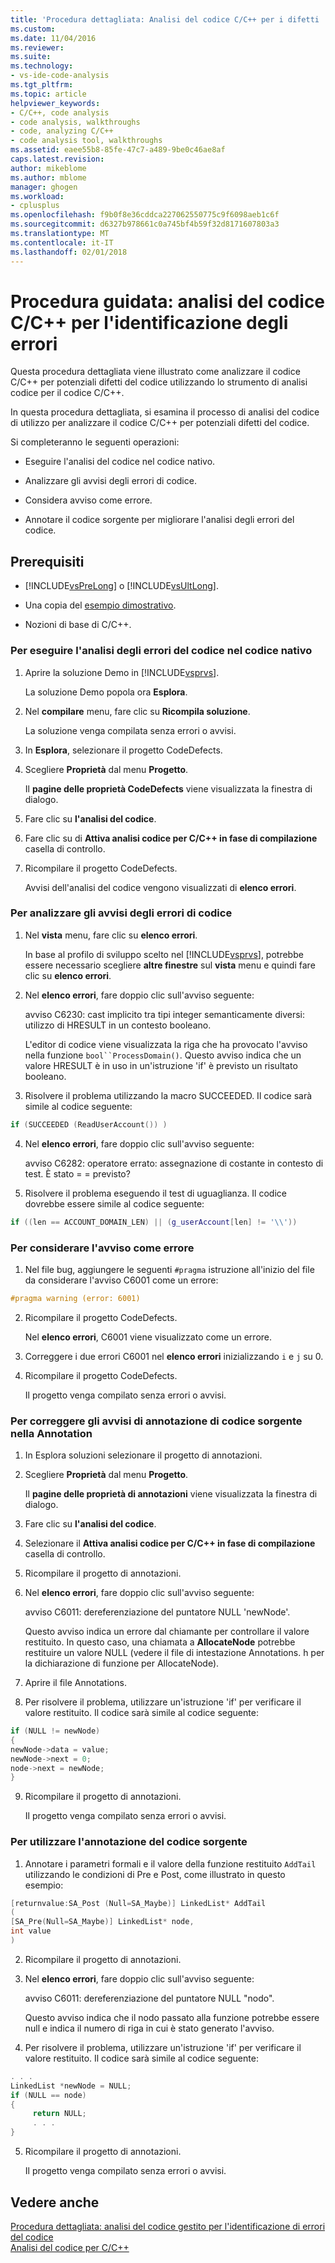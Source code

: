 ```yaml
---
title: 'Procedura dettagliata: Analisi del codice C/C++ per i difetti | Documenti Microsoft'
ms.custom: 
ms.date: 11/04/2016
ms.reviewer: 
ms.suite: 
ms.technology:
- vs-ide-code-analysis
ms.tgt_pltfrm: 
ms.topic: article
helpviewer_keywords:
- C/C++, code analysis
- code analysis, walkthroughs
- code, analyzing C/C++
- code analysis tool, walkthroughs
ms.assetid: eaee55b8-85fe-47c7-a489-9be0c46ae8af
caps.latest.revision: 
author: mikeblome
ms.author: mblome
manager: ghogen
ms.workload:
- cplusplus
ms.openlocfilehash: f9b0f8e36cddca227062550775c9f6098aeb1c6f
ms.sourcegitcommit: d6327b978661c0a745bf4b59f32d8171607803a3
ms.translationtype: MT
ms.contentlocale: it-IT
ms.lasthandoff: 02/01/2018
---
```

# <a name="walkthrough-analyzing-cc-code-for-defects"></a>Procedura guidata: analisi del codice C/C++ per l'identificazione degli errori
Questa procedura dettagliata viene illustrato come analizzare il codice C/C++ per potenziali difetti del codice utilizzando lo strumento di analisi codice per il codice C/C++.  
  
 In questa procedura dettagliata, si esamina il processo di analisi del codice di utilizzo per analizzare il codice C/C++ per potenziali difetti del codice.  
  
 Si completeranno le seguenti operazioni:  
  
-   Eseguire l'analisi del codice nel codice nativo.  
  
-   Analizzare gli avvisi degli errori di codice.  
  
-   Considera avviso come errore.  
  
-   Annotare il codice sorgente per migliorare l'analisi degli errori del codice.  
  
## <a name="prerequisites"></a>Prerequisiti  
  
-   [!INCLUDE[vsPreLong](../code-quality/includes/vsprelong_md.md)] o [!INCLUDE[vsUltLong](../code-quality/includes/vsultlong_md.md)].  
  
-   Una copia del [esempio dimostrativo](../code-quality/demo-sample.md).  
  
-   Nozioni di base di C/C++.  
  
### <a name="to-run-code-defect-analysis-on-native-code"></a>Per eseguire l'analisi degli errori del codice nel codice nativo  
  
1.  Aprire la soluzione Demo in [!INCLUDE[vsprvs](../code-quality/includes/vsprvs_md.md)].  
  
     La soluzione Demo popola ora **Esplora**.  
  
2.  Nel **compilare** menu, fare clic su **Ricompila soluzione**.  
  
     La soluzione venga compilata senza errori o avvisi.  
  
3.  In **Esplora**, selezionare il progetto CodeDefects.  
  
4.  Scegliere **Proprietà** dal menu **Progetto**.  
  
     Il **pagine delle proprietà CodeDefects** viene visualizzata la finestra di dialogo.  
  
5.  Fare clic su **l'analisi del codice**.  
  
6.  Fare clic su di **Attiva analisi codice per C/C++ in fase di compilazione** casella di controllo.  
  
7.  Ricompilare il progetto CodeDefects.  
  
     Avvisi dell'analisi del codice vengono visualizzati di **elenco errori**.  
  
### <a name="to-analyze-code-defect-warnings"></a>Per analizzare gli avvisi degli errori di codice  
  
1.  Nel **vista** menu, fare clic su **elenco errori**.  
  
     In base al profilo di sviluppo scelto nel [!INCLUDE[vsprvs](../code-quality/includes/vsprvs_md.md)], potrebbe essere necessario scegliere **altre finestre** sul **vista** menu e quindi fare clic su **elenco errori**.  
  
2.  Nel **elenco errori**, fare doppio clic sull'avviso seguente:  
  
     avviso C6230: cast implicito tra tipi integer semanticamente diversi: utilizzo di HRESULT in un contesto booleano.  
  
     L'editor di codice viene visualizzata la riga che ha provocato l'avviso nella funzione `bool``ProcessDomain()`. Questo avviso indica che un valore HRESULT è in uso in un'istruzione 'if' è previsto un risultato booleano.  
  
3.  Risolvere il problema utilizzando la macro SUCCEEDED. Il codice sarà simile al codice seguente:  
  
   ```cpp
   if (SUCCEEDED (ReadUserAccount()) )  
   ```  
  
4.  Nel **elenco errori**, fare doppio clic sull'avviso seguente:  
  
     avviso C6282: operatore errato: assegnazione di costante in contesto di test. È stato = = previsto?  
  
5.  Risolvere il problema eseguendo il test di uguaglianza. Il codice dovrebbe essere simile al codice seguente:  
  
   ```cpp
   if ((len == ACCOUNT_DOMAIN_LEN) || (g_userAccount[len] != '\\'))  
   ```  
  
### <a name="to-treat-warning-as-an-error"></a>Per considerare l'avviso come errore  
  
1.  Nel file bug, aggiungere le seguenti `#pragma` istruzione all'inizio del file da considerare l'avviso C6001 come un errore:  
  
   ```cpp
   #pragma warning (error: 6001)  
   ```  
  
2.  Ricompilare il progetto CodeDefects.  
  
     Nel **elenco errori**, C6001 viene visualizzato come un errore.  
  
3.  Correggere i due errori C6001 nel **elenco errori** inizializzando `i` e `j` su 0.  
  
4.  Ricompilare il progetto CodeDefects.  
  
     Il progetto venga compilato senza errori o avvisi.  
  
### <a name="to-correct-the-source-code-annotation-warnings-in-annotationc"></a>Per correggere gli avvisi di annotazione di codice sorgente nella Annotation  
  
1.  In Esplora soluzioni selezionare il progetto di annotazioni.  
  
2.  Scegliere **Proprietà** dal menu **Progetto**.  
  
     Il **pagine delle proprietà di annotazioni** viene visualizzata la finestra di dialogo.  
  
3.  Fare clic su **l'analisi del codice**.  
  
4.  Selezionare il **Attiva analisi codice per C/C++ in fase di compilazione** casella di controllo.  
  
5.  Ricompilare il progetto di annotazioni.  
  
6.  Nel **elenco errori**, fare doppio clic sull'avviso seguente:  
  
     avviso C6011: dereferenziazione del puntatore NULL 'newNode'.  
  
     Questo avviso indica un errore dal chiamante per controllare il valore restituito. In questo caso, una chiamata a **AllocateNode** potrebbe restituire un valore NULL (vedere il file di intestazione Annotations. h per la dichiarazione di funzione per AllocateNode).  
  
7.  Aprire il file Annotations.  
  
8.  Per risolvere il problema, utilizzare un'istruzione 'if' per verificare il valore restituito. Il codice sarà simile al codice seguente:  
  
   ```cpp
   if (NULL != newNode)  
   {  
   newNode->data = value;  
   newNode->next = 0;  
   node->next = newNode;  
   }
   ```
  
9. Ricompilare il progetto di annotazioni.  
  
     Il progetto venga compilato senza errori o avvisi.  
  
### <a name="to-use-source-code-annotation"></a>Per utilizzare l'annotazione del codice sorgente  
  
1.  Annotare i parametri formali e il valore della funzione restituito `AddTail` utilizzando le condizioni di Pre e Post, come illustrato in questo esempio:  
  
   ```cpp
   [returnvalue:SA_Post (Null=SA_Maybe)] LinkedList* AddTail
   (
   [SA_Pre(Null=SA_Maybe)] LinkedList* node,
   int value
   )
   ```
  
2.  Ricompilare il progetto di annotazioni.  
  
3.  Nel **elenco errori**, fare doppio clic sull'avviso seguente:  
  
     avviso C6011: dereferenziazione del puntatore NULL "nodo".  
  
     Questo avviso indica che il nodo passato alla funzione potrebbe essere null e indica il numero di riga in cui è stato generato l'avviso.  
  
4.  Per risolvere il problema, utilizzare un'istruzione 'if' per verificare il valore restituito. Il codice sarà simile al codice seguente:  
  
   ```cpp
   . . .  
   LinkedList *newNode = NULL;   
   if (NULL == node)  
   {  
        return NULL;  
        . . .  
   }  
   ```  
  
5.  Ricompilare il progetto di annotazioni.  
  
     Il progetto venga compilato senza errori o avvisi.  
  
## <a name="see-also"></a>Vedere anche

[Procedura dettagliata: analisi del codice gestito per l'identificazione di errori del codice](../code-quality/walkthrough-analyzing-managed-code-for-code-defects.md)  
[Analisi del codice per C/C++](../code-quality/code-analysis-for-c-cpp-overview.md)